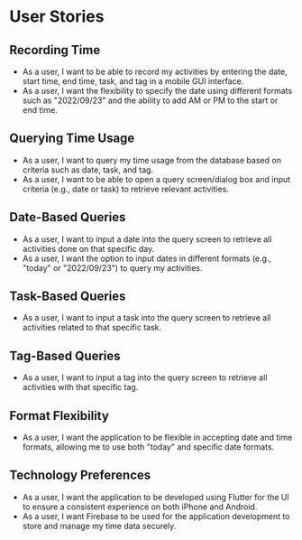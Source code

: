 # User Stories

## Recording Time

- As a user, I want to be able to record my activities by entering the date, start time, end time, task, and tag in a mobile GUI interface.
- As a user, I want the flexibility to specify the date using different formats such as "2022/09/23" and the ability to add AM or PM to the start or end time.

## Querying Time Usage

- As a user, I want to query my time usage from the database based on criteria such as date, task, and tag.
- As a user, I want to be able to open a query screen/dialog box and input criteria (e.g., date or task) to retrieve relevant activities.

## Date-Based Queries

- As a user, I want to input a date into the query screen to retrieve all activities done on that specific day.
- As a user, I want the option to input dates in different formats (e.g., "today" or "2022/09/23") to query my activities.

## Task-Based Queries

- As a user, I want to input a task into the query screen to retrieve all activities related to that specific task.

## Tag-Based Queries

- As a user, I want to input a tag into the query screen to retrieve all activities with that specific tag.

## Format Flexibility

- As a user, I want the application to be flexible in accepting date and time formats, allowing me to use both "today" and specific date formats.

## Technology Preferences

- As a user, I want the application to be developed using Flutter for the UI to ensure a consistent experience on both iPhone and Android.
- As a user, I want Firebase to be used for the application development to store and manage my time data securely.
